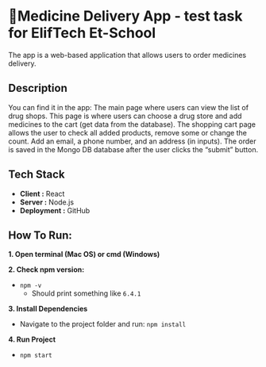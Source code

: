 <h1> 📎Medicine Delivery App - test task for ElifTech Et-School </h1>

<p>The app is a web-based application that allows users to order medicines delivery.</p>

## Description

<p>You can find it in the app: The main page where users can view the list of drug shops. This page is where users can choose a drug store and add medicines to the cart (get data from the database).
The shopping cart page allows the user to check all added products, remove some or change the count. Add an email, a phone number, and an address (in inputs). The order is saved in the Mongo DB database after the user clicks the “submit” button.</p>

## Tech Stack
* <b>Client :</b> React
* <b>Server :</b> Node.js
* <b>Deployment :</b> GitHub

## How To Run:
**1. Open terminal (Mac OS) or cmd (Windows)**  

**2. Check npm version:**
* `npm -v`
  - Should print something like `6.4.1`

**3. Install Dependencies**
* Navigate to the project folder and run: `npm install`

**4. Run Project**
* `npm start`
 <br>

